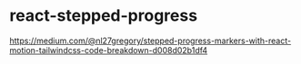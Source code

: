 # react-stepped-progress
https://medium.com/@nl27gregory/stepped-progress-markers-with-react-motion-tailwindcss-code-breakdown-d008d02b1df4
